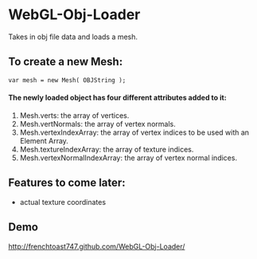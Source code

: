 WebGL-Obj-Loader
================

Takes in obj file data and loads a mesh.

## To create a new Mesh:

`var mesh = new Mesh( OBJString );`

#### The newly loaded object has four different attributes added to it:

1. Mesh.verts: the array of vertices.
2. Mesh.vertNormals: the array of vertex normals.
3. Mesh.vertexIndexArray: the array of vertex indices to be used with an Element Array.
4. Mesh.textureIndexArray: the array of texture indices.
5. Mesh.vertexNormalIndexArray: the array of vertex normal indices.
    
## Features to come later:

* actual texture coordinates

## Demo
http://frenchtoast747.github.com/WebGL-Obj-Loader/